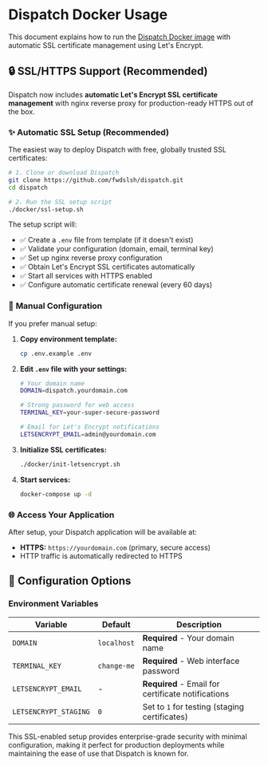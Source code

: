 # Dispatch Docker Usage

This document explains how to run the [Dispatch Docker image](https://hub.docker.com/r/fwdslsh/dispatch) with automatic SSL certificate management using Let's Encrypt.

## 🔒 SSL/HTTPS Support (Recommended)

Dispatch now includes **automatic Let's Encrypt SSL certificate management** with nginx reverse proxy for production-ready HTTPS out of the box.

### ✨ **Automatic SSL Setup (Recommended)**

The easiest way to deploy Dispatch with free, globally trusted SSL certificates:

```bash
# 1. Clone or download Dispatch
git clone https://github.com/fwdslsh/dispatch.git
cd dispatch

# 2. Run the SSL setup script
./docker/ssl-setup.sh
```

The setup script will:

- ✅ Create a `.env` file from template (if it doesn't exist)
- ✅ Validate your configuration (domain, email, terminal key)
- ✅ Set up nginx reverse proxy configuration
- ✅ Obtain Let's Encrypt SSL certificates automatically
- ✅ Start all services with HTTPS enabled
- ✅ Configure automatic certificate renewal (every 60 days)

### 📝 **Manual Configuration**

If you prefer manual setup:

1. **Copy environment template:**

   ```bash
   cp .env.example .env
   ```

2. **Edit `.env` file with your settings:**

   ```bash
   # Your domain name
   DOMAIN=dispatch.yourdomain.com

   # Strong password for web access
   TERMINAL_KEY=your-super-secure-password

   # Email for Let's Encrypt notifications
   LETSENCRYPT_EMAIL=admin@yourdomain.com
   ```

3. **Initialize SSL certificates:**

   ```bash
   ./docker/init-letsencrypt.sh
   ```

4. **Start services:**
   ```bash
   docker-compose up -d
   ```

### 🌐 **Access Your Application**

After setup, your Dispatch application will be available at:

- **HTTPS:** `https://yourdomain.com` (primary, secure access)
- HTTP traffic is automatically redirected to HTTPS

## 🔧 **Configuration Options**

### Environment Variables

| Variable              | Default     | Description                                        |
| --------------------- | ----------- | -------------------------------------------------- |
| `DOMAIN`              | `localhost` | **Required** - Your domain name                    |
| `TERMINAL_KEY`        | `change-me` | **Required** - Web interface password              |
| `LETSENCRYPT_EMAIL`   | -           | **Required** - Email for certificate notifications |
| `LETSENCRYPT_STAGING` | `0`         | Set to `1` for testing (staging certificates)      |

This SSL-enabled setup provides enterprise-grade security with minimal configuration, making it perfect for production deployments while maintaining the ease of use that Dispatch is known for.
